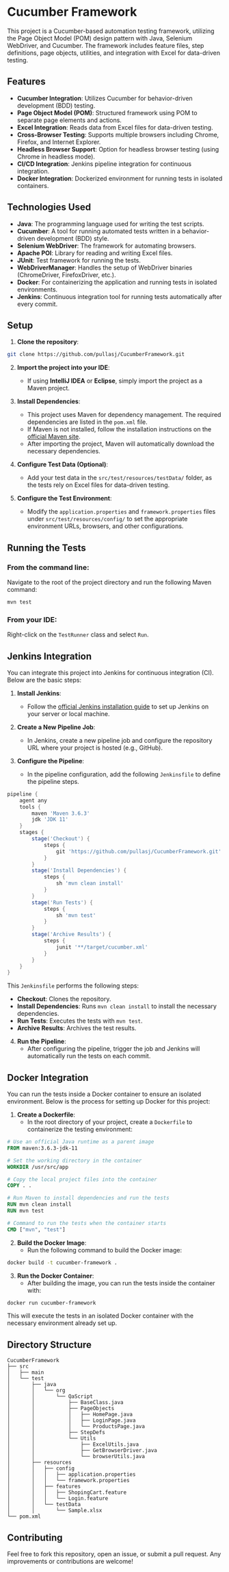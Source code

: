 # Cucumber Framework

This project is a Cucumber-based automation testing framework, utilizing the Page Object Model (POM) design pattern with Java, Selenium WebDriver, and Cucumber. The framework includes feature files, step definitions, page objects, utilities, and integration with Excel for data-driven testing.

## Features

- **Cucumber Integration**: Utilizes Cucumber for behavior-driven development (BDD) testing.
- **Page Object Model (POM)**: Structured framework using POM to separate page elements and actions.
- **Excel Integration**: Reads data from Excel files for data-driven testing.
- **Cross-Browser Testing**: Supports multiple browsers including Chrome, Firefox, and Internet Explorer.
- **Headless Browser Support**: Option for headless browser testing (using Chrome in headless mode).
- **CI/CD Integration**: Jenkins pipeline integration for continuous integration.
- **Docker Integration**: Dockerized environment for running tests in isolated containers.

## Technologies Used

- **Java**: The programming language used for writing the test scripts.
- **Cucumber**: A tool for running automated tests written in a behavior-driven development (BDD) style.
- **Selenium WebDriver**: The framework for automating browsers.
- **Apache POI**: Library for reading and writing Excel files.
- **JUnit**: Test framework for running the tests.
- **WebDriverManager**: Handles the setup of WebDriver binaries (ChromeDriver, FirefoxDriver, etc.).
- **Docker**: For containerizing the application and running tests in isolated environments.
- **Jenkins**: Continuous integration tool for running tests automatically after every commit.

## Setup

1. **Clone the repository**:

```bash
git clone https://github.com/pullasj/CucumberFramework.git
```

2. **Import the project into your IDE**:
    - If using **IntelliJ IDEA** or **Eclipse**, simply import the project as a Maven project.

3. **Install Dependencies**:
    - This project uses Maven for dependency management. The required dependencies are listed in the `pom.xml` file.
    - If Maven is not installed, follow the installation instructions on the [official Maven site](https://maven.apache.org/install.html).
    - After importing the project, Maven will automatically download the necessary dependencies.

4. **Configure Test Data (Optional)**:
    - Add your test data in the `src/test/resources/testData/` folder, as the tests rely on Excel files for data-driven testing.

5. **Configure the Test Environment**:
    - Modify the `application.properties` and `framework.properties` files under `src/test/resources/config/` to set the appropriate environment URLs, browsers, and other configurations.

## Running the Tests

### **From the command line**:

Navigate to the root of the project directory and run the following Maven command:

```bash
mvn test
```

### **From your IDE**:

Right-click on the `TestRunner` class and select `Run`.

## Jenkins Integration

You can integrate this project into Jenkins for continuous integration (CI). Below are the basic steps:

1. **Install Jenkins**:
    - Follow the [official Jenkins installation guide](https://www.jenkins.io/doc/book/installing/) to set up Jenkins on your server or local machine.

2. **Create a New Pipeline Job**:
    - In Jenkins, create a new pipeline job and configure the repository URL where your project is hosted (e.g., GitHub).

3. **Configure the Pipeline**:
    - In the pipeline configuration, add the following `Jenkinsfile` to define the pipeline steps.

```groovy
pipeline {
    agent any
    tools {
        maven 'Maven 3.6.3'
        jdk 'JDK 11'
    }
    stages {
        stage('Checkout') {
            steps {
                git 'https://github.com/pullasj/CucumberFramework.git'
            }
        }
        stage('Install Dependencies') {
            steps {
                sh 'mvn clean install'
            }
        }
        stage('Run Tests') {
            steps {
                sh 'mvn test'
            }
        }
        stage('Archive Results') {
            steps {
                junit '**/target/cucumber.xml'
            }
        }
    }
}
```

This `Jenkinsfile` performs the following steps:
- **Checkout**: Clones the repository.
- **Install Dependencies**: Runs `mvn clean install` to install the necessary dependencies.
- **Run Tests**: Executes the tests with `mvn test`.
- **Archive Results**: Archives the test results.

4. **Run the Pipeline**:
    - After configuring the pipeline, trigger the job and Jenkins will automatically run the tests on each commit.

## Docker Integration

You can run the tests inside a Docker container to ensure an isolated environment. Below is the process for setting up Docker for this project:

1. **Create a Dockerfile**:
    - In the root directory of your project, create a `Dockerfile` to containerize the testing environment:

```Dockerfile
# Use an official Java runtime as a parent image
FROM maven:3.6.3-jdk-11

# Set the working directory in the container
WORKDIR /usr/src/app

# Copy the local project files into the container
COPY . .

# Run Maven to install dependencies and run the tests
RUN mvn clean install
RUN mvn test

# Command to run the tests when the container starts
CMD ["mvn", "test"]
```

2. **Build the Docker Image**:
    - Run the following command to build the Docker image:

```bash
docker build -t cucumber-framework .
```

3. **Run the Docker Container**:
    - After building the image, you can run the tests inside the container with:

```bash
docker run cucumber-framework
```

This will execute the tests in an isolated Docker container with the necessary environment already set up.

## Directory Structure

```
CucumberFramework
├── src
│   ├── main
│   └── test
│       ├── java
│       │   └── org
│       │       └── QaScript
│       │           ├── BaseClass.java
│       │           ├── PageObjects
│       │           │   ├── HomePage.java
│       │           │   ├── LoginPage.java
│       │           │   └── ProductsPage.java
│       │           ├── StepDefs
│       │           └── Utils
│       │               ├── ExcelUtils.java
│       │               ├── GetBrowserDriver.java
│       │               └── browserUtils.java
│       ├── resources
│       │   ├── config
│       │   │   ├── application.properties
│       │   │   └── framework.properties
│       │   ├── features
│       │   │   ├── ShopingCart.feature
│       │   │   └── Login.feature
│       │   └── testData
│       │       └── Sample.xlsx
└── pom.xml
```

## Contributing

Feel free to fork this repository, open an issue, or submit a pull request. Any improvements or contributions are welcome!

